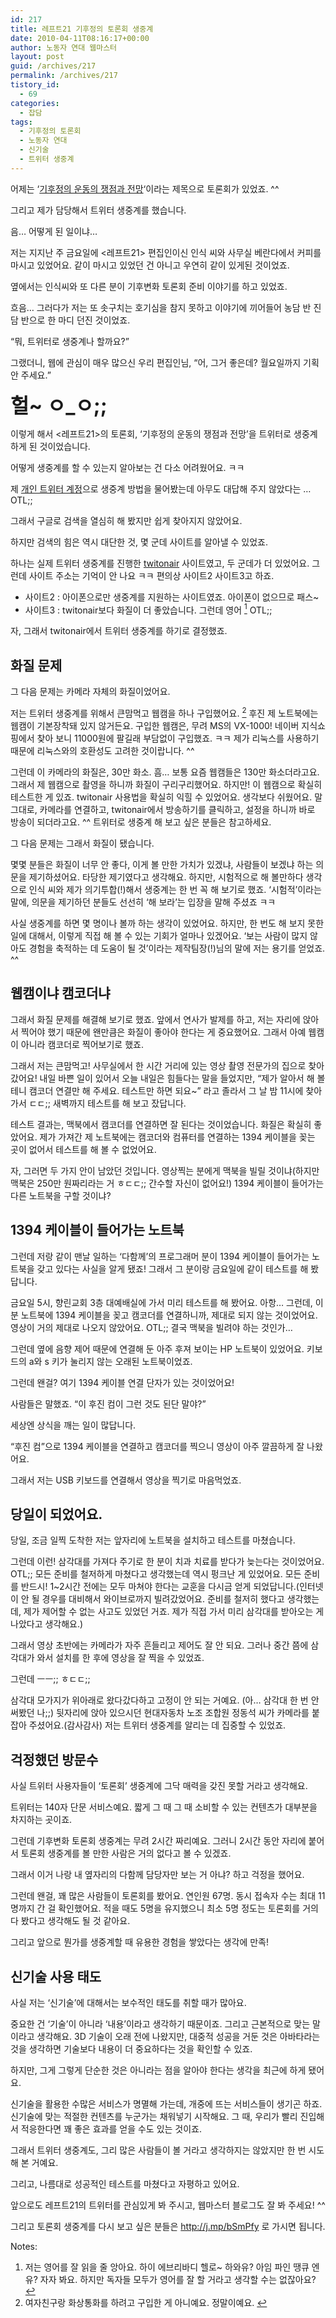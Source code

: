```yaml
---
id: 217
title: 레프트21 기후정의 토론회 생중계
date: 2010-04-11T08:16:17+00:00
author: 노동자 연대 웹마스터
layout: post
guid: /archives/217
permalink: /archives/217
tistory_id:
  - 69
categories:
  - 잡담
tags:
  - 기후정의 토론회
  - 노동자 연대
  - 신기술
  - 트위터 생중계
---
```

어제는 ‘<a href="http://wspaper.org/article/7922" target="_blank">기후정의 운동의 쟁점과 전망</a>‘이라는 제목으로 토론회가 있었죠. ^^ 

그리고 제가 담당해서 트위터 생중계를 했습니다. 

음&#8230; 어떻게 된 일이냐&#8230; 

저는 지지난 주 금요일에 &lt;레프트21> 편집인이신 인식 씨와 사무실 베란다에서 커피를 마시고 있었어요. 같이 마시고 있었던 건 아니고 우연히 같이 있게된 것이었죠. 

옆에서는 인식씨와 또 다른 분이 기후변화 토론회 준비 이야기를 하고 있었죠. 

흐음&#8230; 그러다가 저는 또 솟구치는 호기심을 참지 못하고 이야기에 끼어들어 농담 반 진담 반으로 한 마디 던진 것이었죠. 

“뭐, 트위터로 생중계나 할까요?” 

그랬더니, 웹에 관심이 매우 많으신 우리 편집인님, “어, 그거 좋은데? 월요일까지 기획안 주세요.” 

**<font size="6">헐~ ㅇ_ㅇ;;</font>** 

이렇게 해서 &lt;레프트21>의 토론회, ‘기후정의 운동의 쟁점과 전망’을 트위터로 생중계하게 된 것이었습니다. 

어떻게 생중계를 할 수 있는지 알아보는 건 다소 어려웠어요. ㅋㅋ 

제 <a href="http://twitter.com/mytory" target="_blank">개인 트위터 계정</a>으로 생중계 방법을 물어봤는데 아무도 대답해 주지 않았다는 &#8230; OTL;; 

그래서 구글로 검색을 열심히 해 봤지만 쉽게 찾아지지 않았어요. 

하지만 검색의 힘은 역시 대단한 것, 몇 군데 사이트를 알아낼 수 있었죠. 

하나는 실제 트위터 생중계를 진행한 <a href="http://twitonair.com/" p="" class="broken_link">twitonair</a> 사이트였고, 두 군데가 더 있었어요. 그런데 사이트 주소는 기억이 안 나요 ㅋㅋ 편의상 사이트2 사이트3고 하죠. 

  * 사이트2 : 아이폰으로만 생중계를 지원하는 사이트였죠. 아이폰이 없으므로 패스~
  * 사이트3 : twitonair보다 화질이 더 좋았습니다. 그런데 영어 [<sup>1</sup>](#note-217-1 "저는 영어를 잘 읽을 줄 앙아요. 하이 에브리바디 헬로~ 하와유? 아임 파인 땡큐 엔유? 자자 봐요. 하지만 독자들 모두가 영어를 잘 할 거라고 생각할 수는 없잖아요?") OTL;;

자, 그래서 twitonair에서 트위터 생중계를 하기로 결정했죠. 

## 화질 문제

그 다음 문제는 카메라 자체의 화질이었어요. 

저는 트위터 생중계를 위해서 큰맘먹고 웹캠을 하나 구입했어요. [<sup>2</sup>](#note-217-2 "여자친구랑 화상통화를 하려고 구입한 게 아니예요. 정말이예요.") 후진 제 노트북에는 웹캠이 기본장착돼 있지 않거든요. 구입한 웹캠은, 무려 MS의 VX-1000! 네이버 지식쇼핑에서 찾아 보니 11000원에 팔길래 부담없이 구입했죠. ㅋㅋ 제가 리눅스를 사용하기 때문에 리눅스와의 호환성도 고려한 것이랍니다. ^^ 

그런데 이 카메라의 화질은, 30만 화소. 흠&#8230; 보통 요즘 웹캠들은 130만 화소더라고요. 그래서 제 웹캠으로 촬영을 하니까 화질이 구리구리했어요. 하지만! 이 웹캠으로 확실히 테스트한 게 있죠. twitonair 사용법을 확실히 익힐 수 있었어요. 생각보다 쉬웠어요. 말 그대로, 카메라를 연결하고, twitonair에서 방송하기를 클릭하고, 설정을 하니까 바로 방송이 되더라고요. ^^ 트위터로 생중계 해 보고 싶은 분들은 참고하세요. 

그 다음 문제는 그래서 화질이 됐습니다. 

몇몇 분들은 화질이 너무 안 좋다, 이게 볼 만한 가치가 있겠냐, 사람들이 보겠냐 하는 의문을 제기하셨어요. 타당한 제기였다고 생각해요. 하지만, 시험적으로 해 볼만하다 생각으로 인식 씨와 제가 의기투합(!)해서 생중계는 한 번 꼭 해 보기로 했죠. ‘시험적’이라는 말에, 의문을 제기하던 분들도 선선히 ‘해 보라’는 입장을 말해 주셨죠 ㅋㅋ 

사실 생중계를 하면 몇 명이나 볼까 하는 생각이 있었어요. 하지만, 한 번도 해 보지 못한 일에 대해서, 이렇게 직접 해 볼 수 있는 기회가 얼마나 있겠어요. ‘보는 사람이 많지 않아도 경험을 축적하는 데 도움이 될 것’이라는 제작팀장(!)님의 말에 저는 용기를 얻었죠. ^^ 

## 웹캠이냐 캠코더냐 

그래서 화질 문제를 해결해 보기로 했죠. 앞에서 연사가 발제를 하고, 저는 자리에 앉아서 찍어야 했기 때문에 왠만큼은 화질이 좋아야 한다는 게 중요했어요. 그래서 아예 웹캠이 아니라 캠코더로 찍어보기로 했죠.

그래서 저는 큰맘먹고! 사무실에서 한 시간 거리에 있는 영상 촬영 전문가의 집으로 찾아갔어요! 내일 바쁜 일이 있어서 오늘 내일은 힘들다는 말을 들었지만, “제가 알아서 해 볼 테니 캠코더 연결만 해 주세요. 테스트만 하면 되요~” 라고 졸라서 그 날 밤 11시에 찾아가서 ㄷㄷ;; 새벽까지 테스트를 해 보고 잤답니다.

테스트 결과는, 맥북에서 캠코더를 연결하면 잘 된다는 것이었습니다. 화질은 확실히 좋았어요. 제가 가져간 제 노트북에는 캠코더와 컴퓨터를 연결하는 1394 케이블을 꽂는 곳이 없어서 테스트를 해 볼 수 없었어요.

자, 그러면 두 가지 안이 남았던 것입니다. 영상찍는 분에게 맥북을 빌릴 것이냐(하지만 맥북은 250만 원짜리라는 거 ㅎㄷㄷ;; 간수할 자신이 없어요!) 1394 케이블이 들어가는 다른 노트북을 구할 것이냐?

## 1394 케이블이 들어가는 노트북

그런데 저랑 같이 맨날 일하는 ‘다함께’의 프로그래머 분이 1394 케이블이 들어가는 노트북을 갖고 있다는 사실을 알게 됐죠! 그래서 그 분이랑 금요일에 같이 테스트를 해 봤답니다.

금요일 5시, 향린교회 3층 대예배실에 가서 미리 테스트를 해 봤어요. 아항&#8230; 그런데, 이 분 노트북에 1394 케이블을 꽂고 캠코더를 연결하니까, 제대로 되지 않는 것이었어요. 영상이 거의 제대로 나오지 않았어요. OTL;; 결국 맥북을 빌려야 하는 것인가&#8230;

그런데 옆에 음향 제어 때문에 연결해 둔 아주 후져 보이는 HP 노트북이 있었어요. 키보드의 a와 s 키가 눌리지 않는 오래된 노트북이었죠.

그런데 왠걸? 여기 1394 케이블 연결 단자가 있는 것이었어요!

사람들은 말했죠. “이 후진 컴이 그런 것도 된단 말야?”

세상엔 상식을 깨는 일이 많답니다.

“후진 컴”으로 1394 케이블을 연결하고 캠코더를 찍으니 영상이 아주 깔끔하게 잘 나왔어요.

그래서 저는 USB 키보드를 연결해서 영상을 찍기로 마음먹었죠.

## 당일이 되었어요.

당일, 조금 일찍 도착한 저는 앞자리에 노트북을 설치하고 테스트를 마쳤습니다.

그런데 이런! 삼각대를 가져다 주기로 한 분이 치과 치료를 받다가 늦는다는 것이었어요. OTL;; 모든 준비를 철저하게 마쳤다고 생각했는데 역시 펑크난 게 있었어요. 모든 준비를 반드시! 1~2시간 전에는 모두 마쳐야 한다는 교훈을 다시금 얻게 되었답니다.(인터넷이 안 될 경우를 대비해서 와이브로까지 빌려갔었어요. 준비를 철저히 했다고 생각했는데, 제가 제어할 수 없는 사고도 있었던 거죠. 제가 직접 가서 미리 삼각대를 받아오는 게 나았다고 생각해요.)

그래서 영상 초반에는 카메라가 자주 흔들리고 제어도 잘 안 되요. 그러나 중간 쯤에 삼각대가 와서 설치를 한 후에 영상을 잘 찍을 수 있었죠.

그런데 ㅡㅡ;; ㅎㄷㄷ;;

삼각대 모가지가 위아래로 왔다갔다하고 고정이 안 되는 거예요. (아&#8230; 삼각대 한 번 안 써봤던 나;;) 뒷자리에 앉아 있으시던 현대자동차 노조 조합원 정동석 씨가 카메라를 붙잡아 주셨어요.(감사감사) 저는 트위터 생중계를 알리는 데 집중할 수 있었죠.

## 걱정했던 방문수

사실 트위터 사용자들이 ‘토론회’ 생중계에 그닥 매력을 갖진 못할 거라고 생각해요.

트위터는 140자 단문 서비스예요. 짧게 그 때 그 때 소비할 수 있는 컨텐츠가 대부분을 차지하는 곳이죠.

그런데 기후변화 토론회 생중계는 무려 2시간 짜리예요. 그러니 2시간 동안 자리에 붙어서 토론회 생중계를 볼 만한 사람은 거의 없다고 볼 수 있겠죠.

그래서 이거 나랑 내 옆자리의 다함께 담당자만 보는 거 아냐? 하고 걱정을 했어요.

그런데 왠걸, 꽤 많은 사람들이 토론회를 봤어요. 연인원 67명. 동시 접속자 수는 최대 11명까지 간 걸 확인했어요. 적을 때도 5명을 유지했으니 최소 5명 정도는 토론회를 거의 다 봤다고 생각해도 될 것 같아요.

그리고 앞으로 뭔가를 생중계할 때 유용한 경험을 쌓았다는 생각에 만족!

## 신기술 사용 태도

사실 저는 ‘신기술’에 대해서는 보수적인 태도를 취할 때가 많아요.

중요한 건 ‘기술’이 아니라 ‘내용’이라고 생각하기 때문이죠. 그리고 근본적으로 맞는 말이라고 생각해요. 3D 기술이 오래 전에 나왔지만, 대중적 성공을 거둔 것은 아바타라는 것을 생각하면 기술보다 내용이 더 중요하다는 것을 확인할 수 있죠.

하지만, 그게 그렇게 단순한 것은 아니라는 점을 알아야 한다는 생각을 최근에 하게 됐어요.

신기술을 활용한 수많은 서비스가 명멸해 가는데, 개중에 뜨는 서비스들이 생기곤 하죠. 신기술에 맞는 적절한 컨텐츠를 누군가는 채워넣기 시작해요. 그 때, 우리가 빨리 진입해서 적응한다면 꽤 좋은 효과를 얻을 수도 있는 것이죠.

그래서 트위터 생중계도, 그리 많은 사람들이 볼 거라고 생각하지는 않았지만 한 번 시도해 본 거예요.

그리고, 나름대로 성공적인 테스트를 마쳤다고 자평하고 있어요.

앞으로도 레프트21의 트위터를 관심있게 봐 주시고, 웹마스터 블로그도 잘 봐 주세요! ^^

그리고 토론회 생중계를 다시 보고 싶은 분들은 <a href="http://j.mp/bSmPfy" target="_blank" class="broken_link">http://j.mp/bSmPfy</a> 로 가시면 됩니다.

<div class="simple-footnotes">
  <p class="notes">
    Notes:
  </p>
  
  <ol>
    <li id="note-217-1">
      저는 영어를 잘 읽을 줄 앙아요. 하이 에브리바디 헬로~ 하와유? 아임 파인 땡큐 엔유? 자자 봐요. 하지만 독자들 모두가 영어를 잘 할 거라고 생각할 수는 없잖아요? <a href="#return-note-217-1">&#8617;</a>
    </li>
    <li id="note-217-2">
      여자친구랑 화상통화를 하려고 구입한 게 아니예요. 정말이예요. <a href="#return-note-217-2">&#8617;</a>
    </li>
  </ol>
</div>